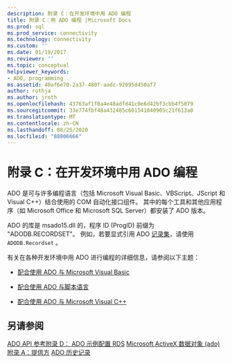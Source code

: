```yaml
---
description: 附录 C：在开发环境中用 ADO 编程
title: 附录 C：用 ADO 编程 |Microsoft Docs
ms.prod: sql
ms.prod_service: connectivity
ms.technology: connectivity
ms.custom: ''
ms.date: 01/19/2017
ms.reviewer: ''
ms.topic: conceptual
helpviewer_keywords:
- ADO, programming
ms.assetid: 40af6e70-2a37-480f-aadc-92095d450af7
author: rothja
ms.author: jroth
ms.openlocfilehash: 43763af1f0a4e48adfd41c0e6d42bf3cbb4f5879
ms.sourcegitcommit: 33e774fbf48a432485c601541840905c21f613a0
ms.translationtype: MT
ms.contentlocale: zh-CN
ms.lasthandoff: 08/25/2020
ms.locfileid: "88806666"
---
```

# <a name="appendix-c-programming-with-ado-in-development-environments"></a>附录 C：在开发环境中用 ADO 编程
ADO 是可与许多编程语言（包括 Microsoft Visual Basic、VBScript、JScript 和 Visual C++）结合使用的 COM 自动化接口组件。 其中的每个工具和其他应用程序（如 Microsoft Office 和 Microsoft SQL Server）都安装了 ADO 版本。

 ADO 的库是 msado15.dll 的，程序 ID (ProgID) 前缀为 "ADODB.RECORDSET"。 例如，若要显式引用 ADO [记录集](../../reference/ado-api/recordset-object-ado.md)，请使用 `ADODB.Recordset` 。

 有关在各种开发环境中用 ADO 进行编程的详细信息，请参阅以下主题：

-   [配合使用 ADO 与 Microsoft Visual Basic](./using-ado-with-microsoft-visual-basic.md)

-   [配合使用 ADO 与脚本语言](./using-ado-with-scripting-languages.md)

-   [配合使用 ADO 与 Microsoft Visual C++](./using-ado-with-microsoft-visual-c.md)

## <a name="see-also"></a>另请参阅
 [ADO API 参考](../../reference/ado-api/ado-api-reference.md)[附录 D： ADO 示例](./appendix-d-ado-samples.md)[配置 RDS](../remote-data-service/configuring-rds.md) [Microsoft ActiveX 数据对象 (ado) ](../../microsoft-activex-data-objects-ado.md) [附录 A：提供方](./appendix-a-providers.md) [ADO 历史记录](../ado-history.md)